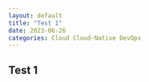 ```yaml
---
layout: default
title: "Test 1"
date: 2023-06-26
categories: Cloud Cloud-Native DevOps
---
```


## Test 1